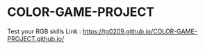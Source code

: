# COLOR-GAME-PROJECT
Test your RGB skills
Link : https://tg0209.github.io/COLOR-GAME-PROJECT.github.io/
